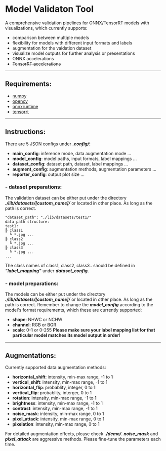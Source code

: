 # Model Validaton Tool
A comprehensive validation pipelines for ONNX/TensorRT models with visualizations, which currently supports:
* comparison between multiple models
* flexibility for models with different input formats and labels
* augmentation for the vaidation dataset
* visualize model outputs for further analysis or presentations
* ONNX accelerations
* ~~TensorRT accelerations~~
***
## Requirements:
* [numpy](https://github.com/numpy/numpy)
* [opencv](https://docs.opencv.org/master/d6/d00/tutorial_py_root.html)
* [onnxruntime](https://github.com/microsoft/onnxruntime)
* [tensorrt](https://github.com/NVIDIA/TensorRT)
***
## Instructions:
There are 5 JSON configs under ***.config/***:
* **main_config**: inference mode, data augmentation mode ...
* **model_config**: model paths, input formats, label mappings ...
* **dataset_config**: dataset path, dataset, label mappings ...
* **augment_config**: augmentation methods, augmentation parameters ...
* **reporter_config**: output plot size ...
### - dataset preparations:
The validation dataset can be either put under the directory ***./lib/datasets/[custom_name]/*** or located in other place.
As long as the path is correct.
```
"dataset_path": "./lib/datasets/test1/"
data path structure:
test1:
╠ class1
  ╚ *.jpg ...
╠ class2
  ╚ *.jpg ...
╠ class3
  ╚ *.jpg ...
...
```
The class names of class1, class2, class3.. should be defined in ***"label_mapping"*** under ***dataset_config***.
### - model preparations:
The models can be either put under the directory ***./lib/datasets/[custom_name]/*** or located in other place.
As long as the path is correct.
Remember to change the ***model_config*** according to the model's format requirements, which these are currently supported:
* **shape**: NHWC or NCHW
* **channel**: RGB or BGR
* **scale**: 0-1 or 0-255
**Please make sure your label mapping list for that particular model matches its model output in order!**
***
## Augmentations:
Currently supported data augmentation methods:
*   **horizontal_shift**: intensity, min-max range, -1 to 1
*   **vertical_shift**: intensity, min-max range, -1 to 1
*   **horizontal_flip**: probablity, integer, 0 to 1 
*   **vertical_flip**: probablity, interger, 0 to 1
*   **rotation**: intensity, min-max range, -1 to 1
*   **brightness**: intensity, min-max range, -1 to 1
*   **contrast**: intensity, min-max range, -1 to 1
*   **noise_mask**: intensity, min-max range, 0 to 1
*   **pixel_attack**: intensity, min-max range, 0 to 1
*   **pixelation**: intensity, min-max range, 0 to 1

For detailed augmentation effects, please check ***./demo/***.
***noise_mask*** and ***pixel_attack*** are aggressive methods. Please fine-tune the parameters each time.
